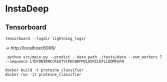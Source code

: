 # InstaDeep


## Tensorboard

```shell
tensorboard --logdir lightning_logs/
```

-> http://localhost:6006/


```
 python src/main.py --predict --data_path ./tests/data --num_workers 7 --sequence LTDYDNIRNCCKEATVCPKCWKFMVLAVKILDFLLDDMFGFN
```


```
docker build -t proteine_classifier .
docker run -it proteine_classifier
```